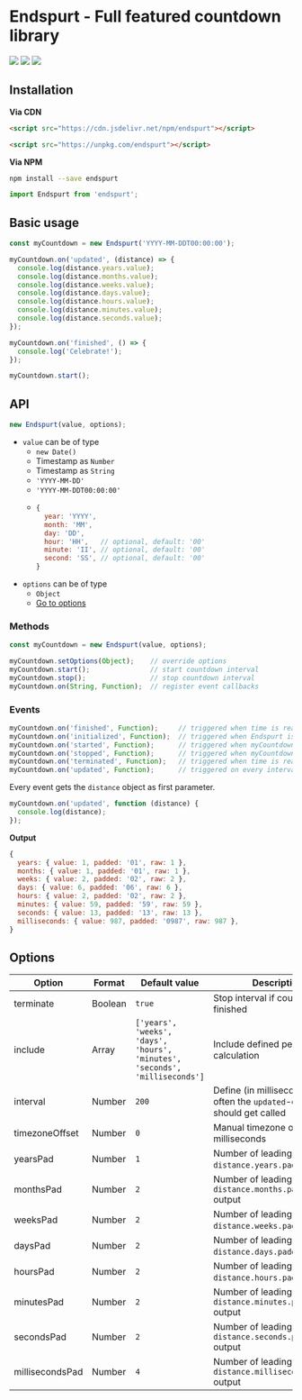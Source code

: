 # Endspurt - Full featured countdown library


![](https://img.shields.io/npm/v/endspurt/latest)
![](https://github.com/herteleo/endspurt/workflows/Release/badge.svg)
![](https://github.com/herteleo/endspurt/workflows/Lint/badge.svg)


## Installation

**Via CDN**

```html
<script src="https://cdn.jsdelivr.net/npm/endspurt"></script>
```

```html
<script src="https://unpkg.com/endspurt"></script>
```

**Via NPM**

```bash
npm install --save endspurt
```

```js
import Endspurt from 'endspurt';
```


## Basic usage

```js
const myCountdown = new Endspurt('YYYY-MM-DDT00:00:00');

myCountdown.on('updated', (distance) => {
  console.log(distance.years.value);
  console.log(distance.months.value);
  console.log(distance.weeks.value);
  console.log(distance.days.value);
  console.log(distance.hours.value);
  console.log(distance.minutes.value);
  console.log(distance.seconds.value);
});

myCountdown.on('finished', () => {
  console.log('Celebrate!');
});

myCountdown.start();
```


## API

```js
new Endspurt(value, options);
```
- `value` can be of type
  - `new Date()`
  - Timestamp as `Number`
  - Timestamp as `String`
  - `'YYYY-MM-DD'`
  - `'YYYY-MM-DDT00:00:00'`
  - ```js
    {
      year: 'YYYY',
      month: 'MM',
      day: 'DD',
      hour: 'HH',   // optional, default: '00'
      minute: 'II', // optional, default: '00'
      second: 'SS', // optional, default: '00'
    }
    ```
- `options` can be of type
  - `Object`
  - [Go to options](#options)


### Methods

```js
const myCountdown = new Endspurt(value, options);

myCountdown.setOptions(Object);    // override options
myCountdown.start();               // start countdown interval
myCountdown.stop();                // stop countdown interval
myCountdown.on(String, Function);  // register event callbacks
```


### Events

```js
myCountdown.on('finished', Function);     // triggered when time is reached
myCountdown.on('initialized', Function);  // triggered when Endspurt is ready
myCountdown.on('started', Function);      // triggered when myCountdown.start() is called
myCountdown.on('stopped', Function);      // triggered when myCountdown.stop() is called
myCountdown.on('terminated', Function);   // triggered when time is reached and options.terminate is set to true
myCountdown.on('updated', Function);      // triggered on every interval iteration
```

Every event gets the `distance` object as first parameter.

```js
myCountdown.on('updated', function (distance) {
  console.log(distance);
});
```

**Output**
```js
{
  years: { value: 1, padded: '01', raw: 1 },
  months: { value: 1, padded: '01', raw: 1 },
  weeks: { value: 2, padded: '02', raw: 2 },
  days: { value: 6, padded: '06', raw: 6 },
  hours: { value: 2, padded: '02', raw: 2 },
  minutes: { value: 59, padded: '59', raw: 59 },
  seconds: { value: 13, padded: '13', raw: 13 },
  milliseconds: { value: 987, padded: '0987', raw: 987 },
}
```


## Options

| Option          | Format  | Default value                                                               | Description
|-----------------|---------|-----------------------------------------------------------------------------|------------
| terminate       | Boolean | `true`                                                                      | Stop interval if countdown has finished
| include         | Array   | `['years', 'weeks', 'days', 'hours', 'minutes', 'seconds', 'milliseconds']` | Include defined periods in calculation
| interval        | Number  | `200`                                                                       | Define (in milliseconds) how often the `updated`-event should get called
| timezoneOffset  | Number  | `0`                                                                         | Manual timezone offset in milliseconds
| yearsPad        | Number  | `1`                                                                         | Number of leading zeros for `distance.years.padded` output
| monthsPad       | Number  | `2`                                                                         | Number of leading zeros for `distance.months.padded` output
| weeksPad        | Number  | `2`                                                                         | Number of leading zeros for `distance.weeks.padded` output
| daysPad         | Number  | `2`                                                                         | Number of leading zeros for `distance.days.padded` output
| hoursPad        | Number  | `2`                                                                         | Number of leading zeros for `distance.hours.padded` output
| minutesPad      | Number  | `2`                                                                         | Number of leading zeros for `distance.minutes.padded` output
| secondsPad      | Number  | `2`                                                                         | Number of leading zeros for `distance.seconds.padded` output
| millisecondsPad | Number  | `4`                                                                         | Number of leading zeros for `distance.milliseconds.padded` output
